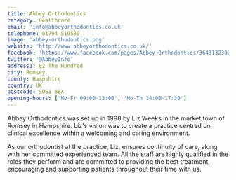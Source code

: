 ```yaml
---
title: Abbey Orthodontics
category: Healthcare
email: 'info@abbeyorthodontics.co.uk'
telephone: 01794 519589
image: 'abbey-orthodontics.png'
website: 'http://www.abbeyorthodontics.co.uk/'
facebook: 'https://www.facebook.com/pages/Abbey-Orthodontics/364313230283869'
twitter: '@AbbeyInfo'
address1: 82 The Hundred
city: Romsey
county: Hampshire
country: UK
postcode: SO51 8BX
opening-hours: ['Mo-Fr 09:00-13:00', 'Mo-Th 14:00-17:30']
---
```

Abbey Orthodontics was set up in 1998 by Liz Weeks in the market town of Romsey in Hampshire. Liz's vision was to create a practice centred on clinical excellence within a welcoming and caring environment.

As our orthodontist at the practice, Liz, ensures continuity of care, along with her committed experienced team. All the staff are highly qualified in the roles they perform and are committed to providing the best treatment, encouraging and supporting patients throughout their time with us.